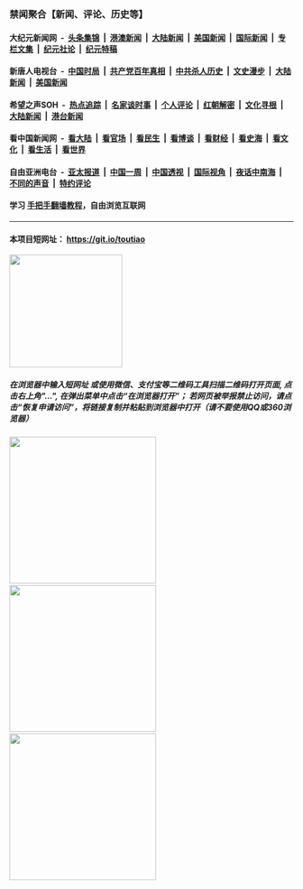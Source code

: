 ### 禁闻聚合【新闻、评论、历史等】

#### 大纪元新闻网 &nbsp;-&nbsp; [头条集锦](indexes/E头条集锦.md?t=02171333) &nbsp;|&nbsp; [港澳新闻](indexes/E港澳新闻.md?t=02171333)  &nbsp;|&nbsp; [大陆新闻](indexes/E大陆新闻.md?t=02171333) &nbsp;|&nbsp; [美国新闻](indexes/E美国新闻.md?t=02171333) &nbsp;|&nbsp; [国际新闻](indexes/E国际新闻.md?t=02171333) &nbsp;|&nbsp; [专栏文集](indexes/E专栏文集.md?t=02171333) &nbsp;|&nbsp; [纪元社论](indexes/E纪元社论.md?t=02171333) &nbsp;|&nbsp; [纪元特稿](indexes/E纪元特稿.md?t=02171333) 

#### 新唐人电视台 &nbsp;-&nbsp; [中国时局](indexes/N中国时局.md?t=02171333) &nbsp;|&nbsp; [共产党百年真相](indexes/N共产党百年真相.md?t=02171333) &nbsp;|&nbsp; [中共杀人历史](indexes/N中共杀人历史.md?t=02171333) &nbsp;|&nbsp; [文史漫步](indexes/N文史漫步.md?t=02171333) &nbsp;|&nbsp; [大陆新闻](indexes/N大陆新闻.md?t=02171333) &nbsp;|&nbsp; [美国新闻](indexes/N美国新闻.md?t=02171333)

#### 希望之声SOH &nbsp;-&nbsp; [热点追踪](indexes/H热点追踪.md?t=02171333) &nbsp;|&nbsp; [名家谈时事](indexes/H名家谈时事.md?t=02171333) &nbsp;|&nbsp; [个人评论](indexes/H个人评论.md?t=02171333)  &nbsp;|&nbsp; [红朝解密](indexes/H红朝解密.md?t=02171333) &nbsp;|&nbsp; [文化寻根](indexes/H文化寻根.md?t=02171333) &nbsp;|&nbsp; [大陆新闻](indexes/H大陆新闻.md?t=02171333) &nbsp;|&nbsp; [港台新闻](indexes/H港台新闻.md?t=02171333)

#### 看中国新闻网 &nbsp;-&nbsp; [看大陆](indexes/S看大陆.md?t=02171333) &nbsp;|&nbsp; [看官场](indexes/S看官场.md?t=02171333) &nbsp;|&nbsp; [看民生](indexes/S看民生.md?t=02171333)  &nbsp;|&nbsp; [看博谈](indexes/S看博谈.md?t=02171333) &nbsp;|&nbsp; [看财经](indexes/S看财经.md?t=02171333) &nbsp;|&nbsp; [看史海](indexes/S看史海.md?t=02171333) &nbsp;|&nbsp; [看文化](indexes/S看文化.md?t=02171333) &nbsp;|&nbsp; [看生活](indexes/S看生活.md?t=02171333) &nbsp;|&nbsp; [看世界](indexes/S看世界.md?t=02171333)

#### 自由亚洲电台 &nbsp;-&nbsp; [亚太报道](indexes/R亚太报道.md?t=02171333) &nbsp;|&nbsp; [中国一周](indexes/R中国一周.md?t=02171333) &nbsp;|&nbsp; [中国透视](indexes/R中国透视.md?t=02171333)  &nbsp;|&nbsp; [国际视角](indexes/R国际视角.md?t=02171333) &nbsp;|&nbsp; [夜话中南海](indexes/R夜话中南海.md?t=02171333) &nbsp;|&nbsp; [不同的声音](indexes/R不同的声音.md?t=02171333) &nbsp;|&nbsp; [特约评论](indexes/R特约评论.md?t=02171333)

#### 学习 [手把手翻墙教程](https://github.com/gfw-breaker/guides/wiki)，自由浏览互联网

----

#### 本项目短网址： https://git.io/toutiao
<img src="https://raw.githubusercontent.com/gfw-breaker/banned-news/master/scripts/img/qr.png" width="200px"/>  

##### 在浏览器中输入短网址 或使用微信、支付宝等二维码工具扫描二维码打开页面, 点击右上角"...", 在弹出菜单中点击“在浏览器打开”； 若网页被举报禁止访问，请点击“恢复申请访问”，将链接复制并粘贴到浏览器中打开（请不要使用QQ或360浏览器）

<img src="https://raw.githubusercontent.com/gfw-breaker/banned-news/master/scripts/img/1.png" width="260px"/> &nbsp; <img src="https://raw.githubusercontent.com/gfw-breaker/banned-news/master/scripts/img/2.png" width="260px"/> &nbsp; <img src="https://raw.githubusercontent.com/gfw-breaker/banned-news/master/scripts/img/3.png" width="260px"/>
